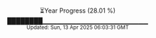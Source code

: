 <p align="center">
⏳Year Progress (28.01 %)<br>
████████▁▁▁▁▁▁▁▁▁▁▁▁▁▁▁▁▁▁▁▁▁▁ <br>
<sub>Updated: Sun, 13 Apr 2025 06:03:31 GMT</sub>
</p>

